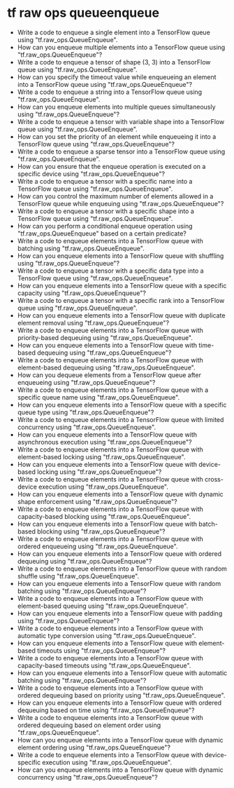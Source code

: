 # tf raw ops queueenqueue

- Write a code to enqueue a single element into a TensorFlow queue using "tf.raw_ops.QueueEnqueue".
- How can you enqueue multiple elements into a TensorFlow queue using "tf.raw_ops.QueueEnqueue"?
- Write a code to enqueue a tensor of shape (3, 3) into a TensorFlow queue using "tf.raw_ops.QueueEnqueue".
- How can you specify the timeout value while enqueueing an element into a TensorFlow queue using "tf.raw_ops.QueueEnqueue"?
- Write a code to enqueue a string into a TensorFlow queue using "tf.raw_ops.QueueEnqueue".
- How can you enqueue elements into multiple queues simultaneously using "tf.raw_ops.QueueEnqueue"?
- Write a code to enqueue a tensor with variable shape into a TensorFlow queue using "tf.raw_ops.QueueEnqueue".
- How can you set the priority of an element while enqueueing it into a TensorFlow queue using "tf.raw_ops.QueueEnqueue"?
- Write a code to enqueue a sparse tensor into a TensorFlow queue using "tf.raw_ops.QueueEnqueue".
- How can you ensure that the enqueue operation is executed on a specific device using "tf.raw_ops.QueueEnqueue"?
- Write a code to enqueue a tensor with a specific name into a TensorFlow queue using "tf.raw_ops.QueueEnqueue".
- How can you control the maximum number of elements allowed in a TensorFlow queue while enqueuing using "tf.raw_ops.QueueEnqueue"?
- Write a code to enqueue a tensor with a specific shape into a TensorFlow queue using "tf.raw_ops.QueueEnqueue".
- How can you perform a conditional enqueue operation using "tf.raw_ops.QueueEnqueue" based on a certain predicate?
- Write a code to enqueue elements into a TensorFlow queue with batching using "tf.raw_ops.QueueEnqueue".
- How can you enqueue elements into a TensorFlow queue with shuffling using "tf.raw_ops.QueueEnqueue"?
- Write a code to enqueue a tensor with a specific data type into a TensorFlow queue using "tf.raw_ops.QueueEnqueue".
- How can you enqueue elements into a TensorFlow queue with a specific capacity using "tf.raw_ops.QueueEnqueue"?
- Write a code to enqueue a tensor with a specific rank into a TensorFlow queue using "tf.raw_ops.QueueEnqueue".
- How can you enqueue elements into a TensorFlow queue with duplicate element removal using "tf.raw_ops.QueueEnqueue"?
- Write a code to enqueue elements into a TensorFlow queue with priority-based dequeuing using "tf.raw_ops.QueueEnqueue".
- How can you enqueue elements into a TensorFlow queue with time-based dequeuing using "tf.raw_ops.QueueEnqueue"?
- Write a code to enqueue elements into a TensorFlow queue with element-based dequeuing using "tf.raw_ops.QueueEnqueue".
- How can you dequeue elements from a TensorFlow queue after enqueueing using "tf.raw_ops.QueueEnqueue"?
- Write a code to enqueue elements into a TensorFlow queue with a specific queue name using "tf.raw_ops.QueueEnqueue".
- How can you enqueue elements into a TensorFlow queue with a specific queue type using "tf.raw_ops.QueueEnqueue"?
- Write a code to enqueue elements into a TensorFlow queue with limited concurrency using "tf.raw_ops.QueueEnqueue".
- How can you enqueue elements into a TensorFlow queue with asynchronous execution using "tf.raw_ops.QueueEnqueue"?
- Write a code to enqueue elements into a TensorFlow queue with element-based locking using "tf.raw_ops.QueueEnqueue".
- How can you enqueue elements into a TensorFlow queue with device-based locking using "tf.raw_ops.QueueEnqueue"?
- Write a code to enqueue elements into a TensorFlow queue with cross-device execution using "tf.raw_ops.QueueEnqueue".
- How can you enqueue elements into a TensorFlow queue with dynamic shape enforcement using "tf.raw_ops.QueueEnqueue"?
- Write a code to enqueue elements into a TensorFlow queue with capacity-based blocking using "tf.raw_ops.QueueEnqueue".
- How can you enqueue elements into a TensorFlow queue with batch-based blocking using "tf.raw_ops.QueueEnqueue"?
- Write a code to enqueue elements into a TensorFlow queue with ordered enqueueing using "tf.raw_ops.QueueEnqueue".
- How can you enqueue elements into a TensorFlow queue with ordered dequeuing using "tf.raw_ops.QueueEnqueue"?
- Write a code to enqueue elements into a TensorFlow queue with random shuffle using "tf.raw_ops.QueueEnqueue".
- How can you enqueue elements into a TensorFlow queue with random batching using "tf.raw_ops.QueueEnqueue"?
- Write a code to enqueue elements into a TensorFlow queue with element-based queuing using "tf.raw_ops.QueueEnqueue".
- How can you enqueue elements into a TensorFlow queue with padding using "tf.raw_ops.QueueEnqueue"?
- Write a code to enqueue elements into a TensorFlow queue with automatic type conversion using "tf.raw_ops.QueueEnqueue".
- How can you enqueue elements into a TensorFlow queue with element-based timeouts using "tf.raw_ops.QueueEnqueue"?
- Write a code to enqueue elements into a TensorFlow queue with capacity-based timeouts using "tf.raw_ops.QueueEnqueue".
- How can you enqueue elements into a TensorFlow queue with automatic batching using "tf.raw_ops.QueueEnqueue"?
- Write a code to enqueue elements into a TensorFlow queue with ordered dequeuing based on priority using "tf.raw_ops.QueueEnqueue".
- How can you enqueue elements into a TensorFlow queue with ordered dequeuing based on time using "tf.raw_ops.QueueEnqueue"?
- Write a code to enqueue elements into a TensorFlow queue with ordered dequeuing based on element order using "tf.raw_ops.QueueEnqueue".
- How can you enqueue elements into a TensorFlow queue with dynamic element ordering using "tf.raw_ops.QueueEnqueue"?
- Write a code to enqueue elements into a TensorFlow queue with device-specific execution using "tf.raw_ops.QueueEnqueue".
- How can you enqueue elements into a TensorFlow queue with dynamic concurrency using "tf.raw_ops.QueueEnqueue"?